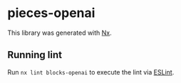 # pieces-openai

This library was generated with [Nx](https://nx.dev).

## Running lint

Run `nx lint blocks-openai` to execute the lint via [ESLint](https://eslint.org/).
